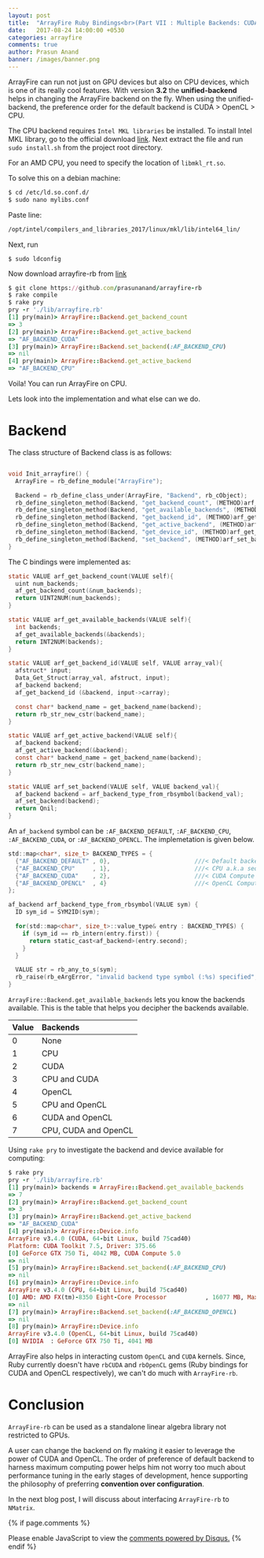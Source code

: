 ```yaml
---
layout: post
title:  "ArrayFire Ruby Bindings<br>(Part VII : Multiple Backends: CUDA, OpenCL and CPU)"
date:   2017-08-24 14:00:00 +0530
categories: arrayfire
comments: true
author: Prasun Anand
banner: /images/banner.png
---
```




ArrayFire can run not just on GPU devices but also on CPU devices, which is one of its really cool features.
With version **3.2** the **unified-backend** helps in changing the ArrayFire backend on the fly.
When using the unified-backend, the preference order for the default backend is CUDA > OpenCL > CPU.

The CPU backend requires `Intel MKL libraries` be installed. To install Intel MKL library, go to the official
download [link](https://software.intel.com/en-us/mkl). Next extract the file and run `sudo install.sh` from the
project root directory.

For an AMD CPU, you need to specify the location of `libmkl_rt.so`.

To solve this on a debian machine:

```sh
$ cd /etc/ld.so.conf.d/
$ sudo nano mylibs.conf
```

Paste line:
```sh
/opt/intel/compilers_and_libraries_2017/linux/mkl/lib/intel64_lin/
```

Next, run

```
$ sudo ldconfig
```

Now download arrayfire-rb from [link]("https://github.com/prasunanand/arrayfire-rb")

```ruby
$ git clone https://github.com/prasunanand/arrayfire-rb
$ rake compile
$ rake pry
pry -r './lib/arrayfire.rb'
[1] pry(main)> ArrayFire::Backend.get_backend_count
=> 3
[2] pry(main)> ArrayFire::Backend.get_active_backend
=> "AF_BACKEND_CUDA"
[3] pry(main)> ArrayFire::Backend.set_backend(:AF_BACKEND_CPU)
=> nil
[4] pry(main)> ArrayFire::Backend.get_active_backend
=> "AF_BACKEND_CPU"
```

Voila! You can run ArrayFire on CPU.

Lets look into the implementation and what else can we do.

# Backend

The class structure of Backend class is as follows:
```c

void Init_arrayfire() {
  ArrayFire = rb_define_module("ArrayFire");

  Backend = rb_define_class_under(ArrayFire, "Backend", rb_cObject);
  rb_define_singleton_method(Backend, "get_backend_count", (METHOD)arf_get_backend_count, 0);
  rb_define_singleton_method(Backend, "get_available_backends", (METHOD)arf_get_available_backends, 0);
  rb_define_singleton_method(Backend, "get_backend_id", (METHOD)arf_get_backend_id, 1);
  rb_define_singleton_method(Backend, "get_active_backend", (METHOD)arf_get_active_backend, 0);
  rb_define_singleton_method(Backend, "get_device_id", (METHOD)arf_get_backend_device_id, 1);
  rb_define_singleton_method(Backend, "set_backend", (METHOD)arf_set_backend, 1);
}
```

The C bindings were implemented as:

```c
static VALUE arf_get_backend_count(VALUE self){
  uint num_backends;
  af_get_backend_count(&num_backends);
  return UINT2NUM(num_backends);
}

static VALUE arf_get_available_backends(VALUE self){
  int backends;
  af_get_available_backends(&backends);
  return INT2NUM(backends);
}

static VALUE arf_get_backend_id(VALUE self, VALUE array_val){
  afstruct* input;
  Data_Get_Struct(array_val, afstruct, input);
  af_backend backend;
  af_get_backend_id (&backend, input->carray);

  const char* backend_name = get_backend_name(backend);
  return rb_str_new_cstr(backend_name);
}

static VALUE arf_get_active_backend(VALUE self){
  af_backend backend;
  af_get_active_backend(&backend);
  const char* backend_name = get_backend_name(backend);
  return rb_str_new_cstr(backend_name);
}

static VALUE arf_set_backend(VALUE self, VALUE backend_val){
  af_backend backend = arf_backend_type_from_rbsymbol(backend_val);
  af_set_backend(backend);
  return Qnil;
}
```


An `af_backend`  symbol can be `:AF_BACKEND_DEFAULT`, `:AF_BACKEND_CPU`, `:AF_BACKEND_CUDA`, or `:AF_BACKEND_OPENCL`.
The implemetation is given below.

```c
std::map<char*, size_t> BACKEND_TYPES = {
  {"AF_BACKEND_DEFAULT" , 0},                        ///< Default backend order: OpenCL -> CUDA -> CPU
  {"AF_BACKEND_CPU"     , 1},                        ///< CPU a.k.a sequential algorithms
  {"AF_BACKEND_CUDA"    , 2},                        ///< CUDA Compute Backend
  {"AF_BACKEND_OPENCL"  , 4}                         ///< OpenCL Compute Backend
};

af_backend arf_backend_type_from_rbsymbol(VALUE sym) {
  ID sym_id = SYM2ID(sym);

  for(std::map<char*, size_t>::value_type& entry : BACKEND_TYPES) {
    if (sym_id == rb_intern(entry.first)) {
      return static_cast<af_backend>(entry.second);
    }
  }

  VALUE str = rb_any_to_s(sym);
  rb_raise(rb_eArgError, "invalid backend type symbol (:%s) specified", RSTRING_PTR(str));
}
```

`ArrayFire::Backend.get_available_backends` lets you know the backends available.
This is the table that helps you decipher the backends available.

|Value      |Backends|
|----------------|:----------------------------------------|
|0  | None|
|1  | CPU|
|2  | CUDA|
|3  | CPU and CUDA|
|4  | OpenCL|
|5  | CPU and OpenCL|
|6  | CUDA and OpenCL|
|7  | CPU, CUDA and OpenCL|


Using `rake pry` to investigate the backend and device available for computing:

```ruby
$ rake pry
pry -r './lib/arrayfire.rb'
[1] pry(main)> backends = ArrayFire::Backend.get_available_backends
=> 7
[2] pry(main)> ArrayFire::Backend.get_backend_count
=> 3
[3] pry(main)> ArrayFire::Backend.get_active_backend
=> "AF_BACKEND_CUDA"
[4] pry(main)> ArrayFire::Device.info
ArrayFire v3.4.0 (CUDA, 64-bit Linux, build 75cad40)
Platform: CUDA Toolkit 7.5, Driver: 375.66
[0] GeForce GTX 750 Ti, 4042 MB, CUDA Compute 5.0
=> nil
[5] pry(main)> ArrayFire::Backend.set_backend(:AF_BACKEND_CPU)
=> nil
[6] pry(main)> ArrayFire::Device.info
ArrayFire v3.4.0 (CPU, 64-bit Linux, build 75cad40)
[0] AMD: AMD FX(tm)-8350 Eight-Core Processor           , 16077 MB, Max threads(8)
=> nil
[7] pry(main)> ArrayFire::Backend.set_backend(:AF_BACKEND_OPENCL)
=> nil
[8] pry(main)> ArrayFire::Device.info
ArrayFire v3.4.0 (OpenCL, 64-bit Linux, build 75cad40)
[0] NVIDIA  : GeForce GTX 750 Ti, 4041 MB

```


ArrayFire also helps in interacting custom `OpenCL` and `CUDA` kernels. Since, Ruby currently
doesn't have `rbCUDA` and `rbOpenCL` gems (Ruby bindings for  CUDA and OpenCL respectively), we
can't do much with `ArrayFire-rb`.


# Conclusion

`ArrayFire-rb` can be used as a standalone linear algebra library not restricted to GPUs.

A user can change the backend on fly making it easier to leverage the power of CUDA and OpenCL. The
order of preference of default backend to harness maximum computing power helps him
not worry too much about performance tuning in the early stages of development, hence supporting
the philosophy of preferring **convention over configuration**.

In the next blog post, I will discuss about interfacing `ArrayFire-rb` to `NMatrix`.

{% if page.comments %}
<div id="disqus_thread"></div>
<script>
(function() { // DON'T EDIT BELOW THIS LINE
var d = document, s = d.createElement('script');

s.src = '//prasunanandblog.disqus.com/embed.js';

s.setAttribute('data-timestamp', +new Date());
(d.head || d.body).appendChild(s);
})();
</script>
<noscript>Please enable JavaScript to view the <a href="https://disqus.com/?ref_noscript" rel="nofollow">comments powered by Disqus.</a></noscript>
{% endif %}